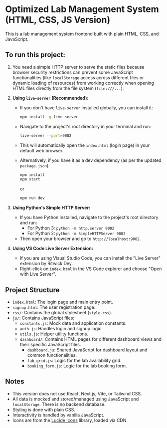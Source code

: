 # Optimized Lab Management System (HTML, CSS, JS Version)

This is a lab management system frontend built with plain HTML, CSS, and JavaScript.

## To run this project:

1.  You need a simple HTTP server to serve the static files because browser security restrictions can prevent some JavaScript functionalities (like `localStorage` access across different files or dynamic loading of resources) from working correctly when opening HTML files directly from the file system (`file:///...`).

2.  **Using `live-server` (Recommended):**
    *   If you don't have `live-server` installed globally, you can install it:
        ```bash
        npm install -g live-server
        ```
    *   Navigate to the project's root directory in your terminal and run:
        ```bash
        live-server --port=9002
        ```
    *   This will automatically open the `index.html` (login page) in your default web browser.

    *   Alternatively, if you have it as a dev dependency (as per the updated `package.json`):
        ```bash
        npm install
        npm start 
        ``` 
        or
        ```bash
        npm run dev
        ```

3.  **Using Python's Simple HTTP Server:**
    *   If you have Python installed, navigate to the project's root directory and run:
        *   For Python 3: `python -m http.server 9002`
        *   For Python 2: `python -m SimpleHTTPServer 9002`
    *   Then open your browser and go to `http://localhost:9002`.

4.  **Using VS Code Live Server Extension:**
    *   If you are using Visual Studio Code, you can install the "Live Server" extension by Ritwick Dey.
    *   Right-click on `index.html` in the VS Code explorer and choose "Open with Live Server".

## Project Structure

*   `index.html`: The login page and main entry point.
*   `signup.html`: The user registration page.
*   `css/`: Contains the global stylesheet (`style.css`).
*   `js/`: Contains JavaScript files:
    *   `constants.js`: Mock data and application constants.
    *   `auth.js`: Handles login and signup logic.
    *   `utils.js`: Helper utility functions.
    *   `dashboard/`: Contains HTML pages for different dashboard views and their specific JavaScript files.
        *   `dashboard.js`: Shared JavaScript for dashboard layout and common functionalities.
        *   `lab_grid.js`: Logic for the lab availability grid.
        *   `booking_form.js`: Logic for the lab booking form.

## Notes

*   This version does not use React, Next.js, Vite, or Tailwind CSS.
*   All data is mocked and stored/managed using JavaScript and `localStorage`. There is no backend database.
*   Styling is done with plain CSS.
*   Interactivity is handled by vanilla JavaScript.
*   Icons are from the [Lucide Icons](https://lucide.dev/) library, loaded via CDN.
